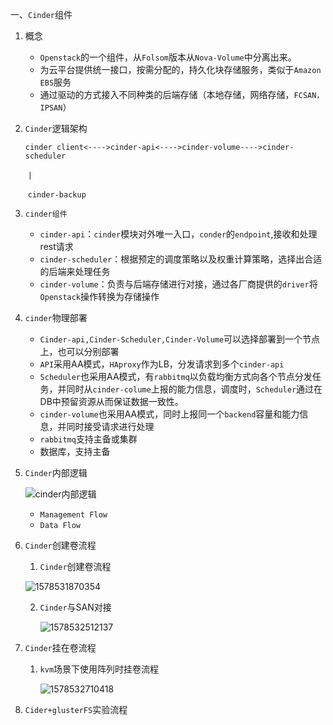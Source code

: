 一、`Cinder`组件

1. 概念

   - `Openstack`的一个组件，从`Folsom`版本从`Nova-Volume`中分离出来。
   - 为云平台提供统一接口，按需分配的，持久化块存储服务，类似于`Amazon EBS`服务
   - 通过驱动的方式接入不同种类的后端存储（本地存储，网络存储，`FCSAN，IPSAN`）

2. `Cinder`逻辑架构

   `cinder client<---->cinder-api<---->cinder-volume---->cinder-scheduler`

   ​                                   `|`

   ​                             `cinder-backup`

3. `cinder组件`

   - `cinder-api`：`cinder`模块对外唯一入口，`conder`的`endpoint`,接收和处理rest请求
   - `cinder-scheduler`：根据预定的调度策略以及权重计算策略，选择出合适的后端来处理任务
   - `cinder-volume`：负责与后端存储进行对接，通过各厂商提供的`driver`将`Openstack`操作转换为存储操作

4. `cinder`物理部署

   - `Cinder-api,Cinder-Scheduler,Cinder-Volume`可以选择部署到一个节点上，也可以分别部署
   - `API`采用AA模式，`HAproxy`作为LB，分发请求到多个`cinder-api`
   - `Scheduler`也采用AA模式，有`rabbitmq`以负载均衡方式向各个节点分发任务，并同时从`cinder-colume`上报的能力信息，调度时，`Scheduler`通过在DB中预留资源从而保证数据一致性。
   - `cinder-volume`也采用AA模式，同时上报同一个`backend`容量和能力信息，并同时接受请求进行处理
   - `rabbitmq`支持主备或集群
   - 数据库，支持主备

5. `Cinder`内部逻辑

   ![cinder内部逻辑](C:\Users\JiangZhiheng\Documents\Typora\img\cinder内部逻辑.png)

   - `Management Flow`
   - `Data Flow`

6. `Cinder`创建卷流程

   1. `Cinder`创建卷流程

   ![1578531870354](C:\Users\JiangZhiheng\Documents\Typora\img\cinder创建卷流程.png)

   2. `Cinder`与SAN对接

      ![1578532512137](C:\Users\JiangZhiheng\Documents\Typora\img\cinder对接SAN.png)

7. `Cinder`挂在卷流程

   1. `kvm`场景下使用阵列时挂卷流程

      ![1578532710418](C:\Users\JiangZhiheng\Documents\Typora\img\kvm挂在卷.png)

8. `Cider+glusterFS`实验流程

